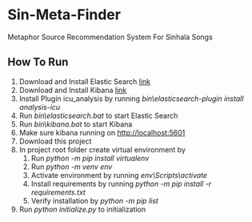 # Sin-Meta-Finder
Metaphor Source Recommendation System For Sinhala Songs
## How To Run
1. Download and Install Elastic Search [link](https://www.elastic.co/downloads/elasticsearch)
2. Download and Install Kibana [link](https://www.elastic.co/downloads/kibana)
3. Install Plugin icu_analysis by running *bin\elasticsearch-plugin install analysis-icu*
4. Run *bin\elasticsearch.bat* to start Elastic Search
5. Run *bin\kibana.bat* to start Kibana
6. Make sure kibana running on [ http://localhost:5601](http://localhost:5601) 
6. Download this project
7. In project root folder create virtual environment by
    1. Run *python -m pip install virtualenv*
    2. Run *python -m venv env*
    3. Activate environment by running *env\Scripts\activate*
    4. Install requirements by running *python -m pip install -r requirements.txt*
    5. Verify installation by *python -m pip list*
8. Run *python initialize.py* to initialization
